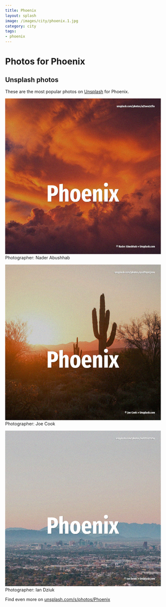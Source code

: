 ```yaml
---
title: Phoenix
layout: splash
image: /images/city/phoenix.1.jpg
category: city
tags:
- phoenix
---
```

# Photos for Phoenix
 
## Unsplash photos
These are the most popular photos on [Unsplash](https://unsplash.com) for Phoenix.
 
![Phoenix](/images/city/phoenix.1.jpg)
Photographer:  Nader Abushhab
 
![Phoenix](/images/city/phoenix.2.jpg)
Photographer:  Joe Cook
 
![Phoenix](/images/city/phoenix.3.jpg)
Photographer:  Ian Dziuk
 
Find even more on [unsplash.com/s/photos/Phoenix](https://unsplash.com/s/photos/Phoenix)
 
